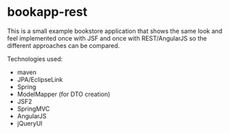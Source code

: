 bookapp-rest
============
This is a small example bookstore application that shows the same look and feel implemented once with JSF and once with REST/AngularJS so the different approaches can be compared.

Technologies used:
* maven
* JPA/EclipseLink
* Spring
* ModelMapper (for DTO creation)
* JSF2
* SpringMVC
* AngularJS
* jQueryUI
